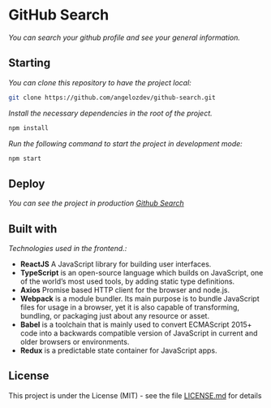 # GitHub Search

_You can search your github profile and see your general information._

## Starting

_You can clone this repository to have the project local:_

```bash
git clone https://github.com/angelozdev/github-search.git
```

_Install the necessary dependencies in the root of the project._

```bash
npm install
```

_Run the following command to start the project in development mode:_

```bash
npm start
```

## Deploy

_You can see the project in production [Github Search](https://github-search-1355b.web.app/)_

## Built with

_Technologies used in the frontend.:_

-  **ReactJS** A JavaScript library for building user interfaces.
-  **TypeScript** is an open-source language which builds on JavaScript, one of the world’s most used tools, by adding static type definitions.
-  **Axios** Promise based HTTP client for the browser and node.js.
-  **Webpack** is a module bundler. Its main purpose is to bundle JavaScript files for usage in a browser, yet it is also capable of transforming, bundling, or packaging just about any resource or asset.
-  **Babel** is a toolchain that is mainly used to convert ECMAScript 2015+ code into a backwards compatible version of JavaScript in current and older browsers or environments.
- **Redux** is a predictable state container for JavaScript apps.


## License

This project is under the License (MIT) - see the file [LICENSE.md](LICENSE.md) for details
